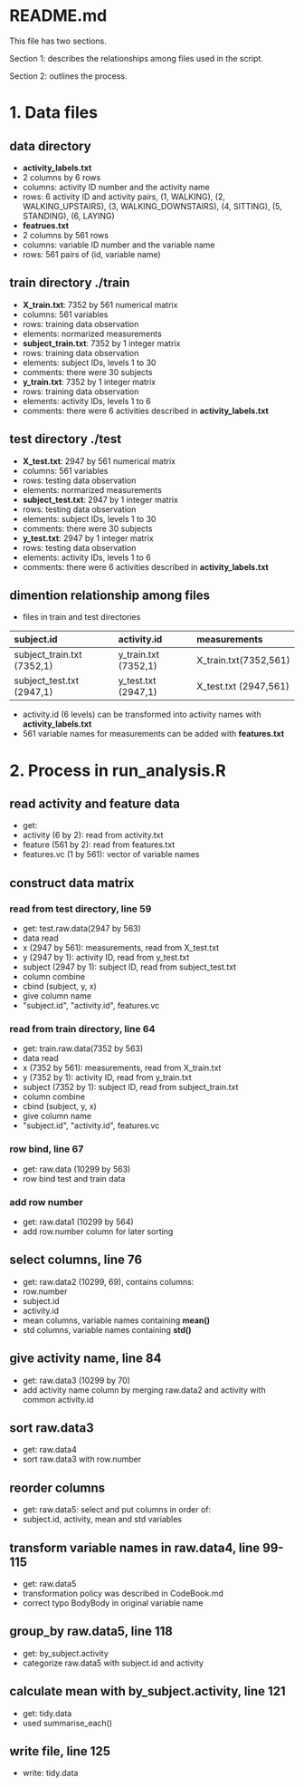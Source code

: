 README.md
=========
This file has two sections.

Section 1: describes the relationships among files used in the script.

Section 2: outlines the process.

# 1. Data files

## data directory

* **activity_labels.txt**
 * 2 columns by 6 rows
 * columns: activity ID number and the activity name
 * rows: 6 activity ID and activity pairs, (1, WALKING), (2, WALKING_UPSTAIRS), 
(3, WALKING_DOWNSTAIRS), (4, SITTING), (5, STANDING), (6, LAYING)
* **featrues.txt**
 * 2 columns by 561 rows
 * columns: variable ID number and the variable name
 * rows: 561 pairs of (id, variable name)

## train directory ./train

* **X_train.txt**: 7352 by 561 numerical matrix
 * columns: 561 variables
 * rows: training data observation
 * elements: normarized measurements
* **subject_train.txt**: 7352 by 1 integer matrix
 * rows: training data observation
 * elements: subject IDs, levels 1 to 30
 * comments: there were 30 subjects
* **y_train.txt**: 7352 by 1 integer matrix
 * rows: training data observation
 * elements: activity IDs, levels 1 to 6
 * comments: there were 6 activities described in **activity_labels.txt**

## test directory ./test 

* **X_test.txt**: 2947 by 561 numerical matrix
 * columns: 561 variables
 * rows: testing data observation
 * elements: normarized measurements
* **subject_test.txt**: 2947 by 1 integer matrix
 * rows: testing data observation
 * elements: subject IDs, levels 1 to 30
 * comments: there were 30 subjects
* **y_test.txt**: 2947 by 1 integer matrix
 * rows: testing data observation
 * elements: activity IDs, levels 1 to 6
 * comments: there were 6 activities described in **activity_labels.txt**

## dimention relationship among files
- files in train and test directories

|subject.id                |activity.id         |measurements         |
|:-------------------------|:-------------------|:--------------------|
|subject_train.txt (7352,1)|y_train.txt (7352,1)|X_train.txt(7352,561)|
|subject_test.txt (2947,1) |y_test.txt (2947,1) |X_test.txt (2947,561)|

- activity.id (6 levels) can be transformed into activity names with **activity_labels.txt**
- 561 variable names for measurements can be added with **features.txt**

# 2. Process in run_analysis.R

## read activity and feature data
+ get:
+ activity (6 by 2): read from activity.txt
+ feature (561 by 2):  read from features.txt
+ features.vc (1 by 561): vector of variable names

## construct data matrix

### read from test directory, line 59
+ get: test.raw.data(2947 by 563)
+ data read
 + x (2947 by 561): measurements, read from X_test.txt
 + y (2947 by 1): activity ID, read from y_test.txt
 + subject (2947 by 1): subject ID, read from subject_test.txt
+ column combine 
 + cbind (subject, y, x)
+ give column name
 + "subject.id", "activity.id", features.vc

### read from train directory, line 64
+ get: train.raw.data(7352 by 563)
+ data read
 + x (7352 by 561): measurements, read from X_train.txt
 + y (7352 by 1): activity ID, read from y_train.txt
 + subject (7352 by 1): subject ID, read from subject_train.txt
+ column combine 
 + cbind (subject, y, x)
+ give column name
 + "subject.id", "activity.id", features.vc

### row bind, line 67
+ get: raw.data (10299 by 563)
 + row bind test and train data

### add row number
+ get: raw.data1 (10299 by 564)
 + add row.number column for later sorting

## select columns, line 76
+ get: raw.data2 (10299, 69), contains columns:
 + row.number
 + subject.id
 + activity.id
 + mean columns, variable names containing **mean()**
 + std columns, variable names containing **std()**

## give activity name, line 84
+ get: raw.data3 (10299 by 70)
 + add activity name column by merging raw.data2 and activity with common activity.id

## sort raw.data3
+ get: raw.data4
 + sort raw.data3 with row.number

## reorder columns
+ get: raw.data5: select and put columns in order of:
 + subject.id, activity, mean and std variables

## transform variable names in raw.data4, line 99-115
+ get: raw.data5
+ transformation policy was described in CodeBook.md
+ correct typo BodyBody in original variable name

## group_by raw.data5, line 118
- get: by_subject.activity
- categorize raw.data5 with subject.id and activity

## calculate mean with by_subject.activity, line 121
- get: tidy.data
- used summarise_each()

## write file, line 125
- write: tidy.data